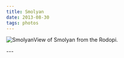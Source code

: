 ```yaml
---
title: Smolyan
date: 2013-08-30
tags: photos   
---
```

<p><img src="/assets/images/wpid-20130720_161331-1.jpg" alt="Smolyan" />View of Smolyan from the Rodopi.</p>
---
